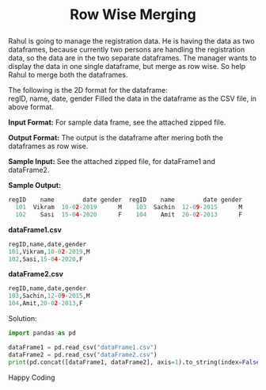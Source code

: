 # <p align="center">Row Wise Merging</p>

Rahul is going to manage the registration data. He is having the data as two dataframes, because currently two persons are handling the registration data, so the data are in the two separate dataframes. The manager wants to display the data in one single dataframe, but merge as row wise.
So help Rahul to merge both the dataframes.

The following is the 2D format for the dataframe:   
regID, name, date, gender
Filled the data in the dataframe as the CSV file, in above format.

**Input Format:**
For sample data frame, see the attached zipped file.

**Output Format:**
The output is the dataframe after mering both the dataframes as row wise.

**Sample Input:**
See the attached zipped file, for dataFrame1 and dataFrame2.

**Sample Output:**
```python
regID    name        date gender  regID    name        date gender
  101  Vikram  10-02-2019      M    103  Sachin  12-09-2015      M
  102    Sasi  15-04-2020      F    104    Amit  20-02-2013      F
```
**dataFrame1.csv**
```python
regID,name,date,gender
101,Vikram,10-02-2019,M
102,Sasi,15-04-2020,F
```
**dataFrame2.csv**
```python
regID,name,date,gender
103,Sachin,12-09-2015,M
104,Amit,20-02-2013,F
```

Solution:
```python
import pandas as pd

dataFrame1 = pd.read_csv("dataFrame1.csv")
dataFrame2 = pd.read_csv("dataFrame2.csv")
print(pd.concat([dataFrame1, dataFrame2], axis=1).to_string(index=False))
```

Happy Coding
